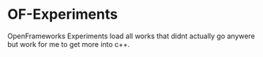# OF-Experiments
OpenFrameworks Experiments 
load  all   works that  didnt actually  go anywere but work  for me to get more into c++.
